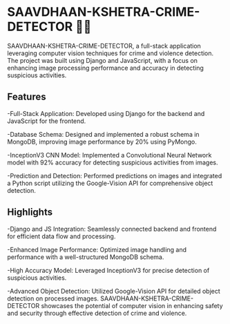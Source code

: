 # SAAVDHAAN-KSHETRA-CRIME-DETECTOR 🚓🚨

SAAVDHAAN-KSHETRA-CRIME-DETECTOR, a full-stack application leveraging computer vision techniques for crime and violence detection. The project was built using Django and JavaScript, with a focus on enhancing image processing performance and accuracy in detecting suspicious activities.

## Features

-Full-Stack Application: Developed using Django for the backend and JavaScript for the frontend.

-Database Schema: Designed and implemented a robust schema in MongoDB, improving image performance by 20% using PyMongo.

-InceptionV3 CNN Model: Implemented a Convolutional Neural Network model with 92% accuracy for detecting suspicious activities from images.

-Prediction and Detection: Performed predictions on images and integrated a Python script utilizing the Google-Vision API for comprehensive object detection.

## Highlights

-Django and JS Integration: Seamlessly connected backend and frontend for efficient data flow and processing.

-Enhanced Image Performance: Optimized image handling and performance with a well-structured MongoDB schema.

-High Accuracy Model: Leveraged InceptionV3 for precise detection of suspicious activities.

-Advanced Object Detection: Utilized Google-Vision API for detailed object detection on processed images.
SAAVDHAAN-KSHETRA-CRIME-DETECTOR showcases the potential of computer vision in enhancing safety and security through effective detection of crime and violence.
